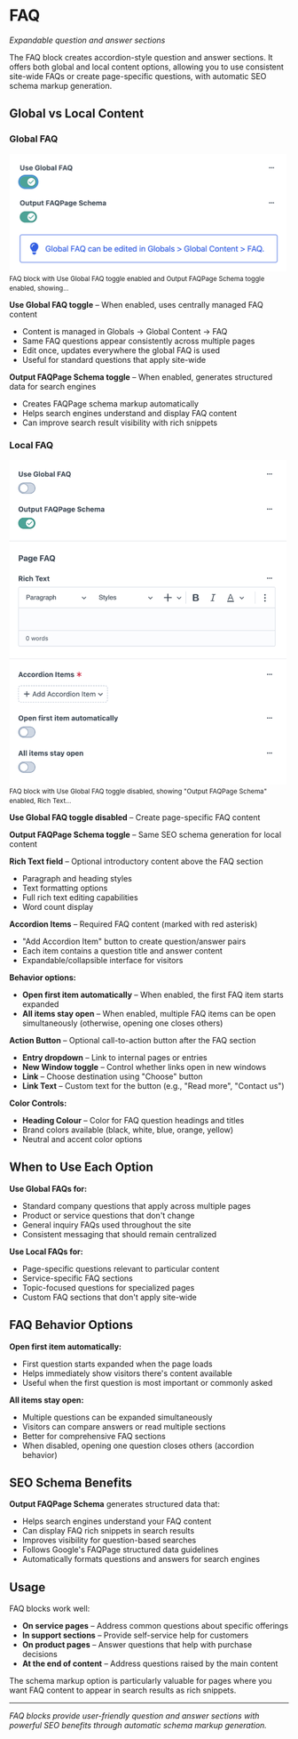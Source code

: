 # FAQ

*Expandable question and answer sections*

The FAQ block creates accordion-style question and answer sections. It offers both global and local content options, allowing you to use consistent site-wide FAQs or create page-specific questions, with automatic SEO schema markup generation.

## Global vs Local Content

### Global FAQ

<img src="./screenshots/087.png" alt="FAQ block with Use Global FAQ toggle enabled and Output FAQPage Schema toggle enabled, showing..." style="max-width: 500px">
<small>FAQ block with Use Global FAQ toggle enabled and Output FAQPage Schema toggle enabled, showing...</small>

**Use Global FAQ toggle** – When enabled, uses centrally managed FAQ content
- Content is managed in Globals → Global Content → FAQ
- Same FAQ questions appear consistently across multiple pages
- Edit once, updates everywhere the global FAQ is used
- Useful for standard questions that apply site-wide

**Output FAQPage Schema toggle** – When enabled, generates structured data for search engines
- Creates FAQPage schema markup automatically
- Helps search engines understand and display FAQ content
- Can improve search result visibility with rich snippets

### Local FAQ

<img src="./screenshots/088.png" alt="FAQ block with Use Global FAQ toggle disabled, showing Output FAQPage Schema enabled, Rich Text..." style="max-width: 500px">
<small>FAQ block with Use Global FAQ toggle disabled, showing "Output FAQPage Schema" enabled, Rich Text...</small>

**Use Global FAQ toggle disabled** – Create page-specific FAQ content

**Output FAQPage Schema toggle** – Same SEO schema generation for local content

**Rich Text field** – Optional introductory content above the FAQ section
- Paragraph and heading styles
- Text formatting options
- Full rich text editing capabilities
- Word count display

**Accordion Items** – Required FAQ content (marked with red asterisk)
- "Add Accordion Item" button to create question/answer pairs
- Each item contains a question title and answer content
- Expandable/collapsible interface for visitors

**Behavior options:**
- **Open first item automatically** – When enabled, the first FAQ item starts expanded
- **All items stay open** – When enabled, multiple FAQ items can be open simultaneously (otherwise, opening one closes others)

**Action Button** – Optional call-to-action button after the FAQ section
- **Entry dropdown** – Link to internal pages or entries
- **New Window toggle** – Control whether links open in new windows  
- **Link** – Choose destination using "Choose" button
- **Link Text** – Custom text for the button (e.g., "Read more", "Contact us")

**Color Controls:**
- **Heading Colour** – Color for FAQ question headings and titles
- Brand colors available (black, white, blue, orange, yellow)
- Neutral and accent color options

## When to Use Each Option

**Use Global FAQs for:**
- Standard company questions that apply across multiple pages
- Product or service questions that don't change
- General inquiry FAQs used throughout the site
- Consistent messaging that should remain centralized

**Use Local FAQs for:**
- Page-specific questions relevant to particular content
- Service-specific FAQ sections
- Topic-focused questions for specialized pages
- Custom FAQ sections that don't apply site-wide

## FAQ Behavior Options

**Open first item automatically:**
- First question starts expanded when the page loads
- Helps immediately show visitors there's content available
- Useful when the first question is most important or commonly asked

**All items stay open:**
- Multiple questions can be expanded simultaneously
- Visitors can compare answers or read multiple sections
- Better for comprehensive FAQ sections
- When disabled, opening one question closes others (accordion behavior)

## SEO Schema Benefits

**Output FAQPage Schema** generates structured data that:
- Helps search engines understand your FAQ content
- Can display FAQ rich snippets in search results
- Improves visibility for question-based searches
- Follows Google's FAQPage structured data guidelines
- Automatically formats questions and answers for search engines

## Usage

FAQ blocks work well:
- **On service pages** – Address common questions about specific offerings
- **In support sections** – Provide self-service help for customers
- **On product pages** – Answer questions that help with purchase decisions
- **At the end of content** – Address questions raised by the main content

The schema markup option is particularly valuable for pages where you want FAQ content to appear in search results as rich snippets.

---

*FAQ blocks provide user-friendly question and answer sections with powerful SEO benefits through automatic schema markup generation.*